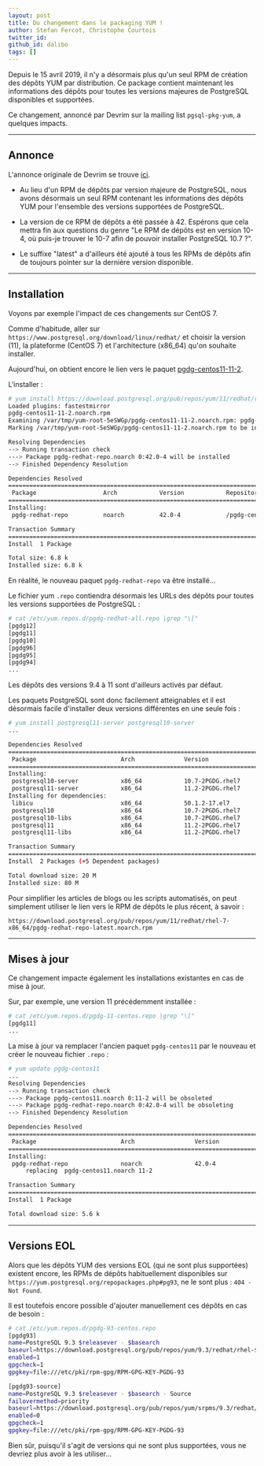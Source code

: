 ```yaml
---
layout: post
title: Du changement dans le packaging YUM !
author: Stefan Fercot, Christophe Courtois
twitter_id: 
github_id: dalibo
tags: []
---
```


Depuis le 15 avril 2019, il n'y a désormais plus qu'un seul RPM de création des 
dépôts YUM par distribution. Ce package contient maintenant les informations 
des dépôts pour toutes les versions majeures de PostgreSQL disponibles et 
supportées.

Ce changement, annoncé par Devrim sur la mailing list `pgsql-pkg-yum`, a 
quelques impacts.

<!--MORE-->

-----

## Annonce

L'annonce originale de Devrim se trouve [ici](https://www.postgresql.org/message-id/flat/6f1e601300d575195d4f0d8a066ef4abf4c90c99.camel%40gunduz.org).

  * Au lieu d'un RPM de dépôts par version majeure de PostgreSQL, nous avons 
  désormais un seul RPM contenant les informations des dépôts YUM pour 
  l'ensemble des versions supportées de PostgreSQL.

  * La version de ce RPM de dépôts a été passée à 42. Espérons que cela mettra 
  fin aux questions du genre "Le RPM de dépôts est en version 10-4, où puis-je 
  trouver le 10-7 afin de pouvoir installer PostgreSQL 10.7 ?".

  * Le suffixe "latest" a d'ailleurs été ajouté à tous les RPMs de dépôts afin 
  de toujours pointer sur la dernière version disponible.

-----

## Installation

Voyons par exemple l'impact de ces changements sur CentOS 7.

Comme d'habitude, aller sur `https://www.postgresql.org/download/linux/redhat/` 
et choisir la version (11), la plateforme (CentOS 7) et l'architecture (x86_64) 
qu'on souhaite installer.

Aujourd'hui, on obtient encore le lien vers le paquet 
[pgdg-centos11-11-2](https://download.postgresql.org/pub/repos/yum/11/redhat/rhel-7-x86_64/pgdg-centos11-11-2.noarch.rpm).

L'installer :

```bash
# yum install https://download.postgresql.org/pub/repos/yum/11/redhat/rhel-7-x86_64/pgdg-centos11-11-2.noarch.rpm
Loaded plugins: fastestmirror
pgdg-centos11-11-2.noarch.rpm
Examining /var/tmp/yum-root-5eSWGp/pgdg-centos11-11-2.noarch.rpm: pgdg-redhat-repo-42.0-4.noarch
Marking /var/tmp/yum-root-5eSWGp/pgdg-centos11-11-2.noarch.rpm to be installed

Resolving Dependencies
--> Running transaction check
---> Package pgdg-redhat-repo.noarch 0:42.0-4 will be installed
--> Finished Dependency Resolution

Dependencies Resolved
========================================================================================================
 Package                   Arch            Version            Repository                           Size
========================================================================================================
Installing:
 pgdg-redhat-repo          noarch          42.0-4             /pgdg-centos11-11-2.noarch          6.8 k

Transaction Summary
========================================================================================================
Install  1 Package

Total size: 6.8 k
Installed size: 6.8 k
```

En réalité, le nouveau paquet `pgdg-redhat-repo` va être installé...

Le fichier yum `.repo` contiendra désormais les URLs des dépôts pour toutes 
les versions supportées de PostgreSQL :

```bash
# cat /etc/yum.repos.d/pgdg-redhat-all.repo |grep "\["
[pgdg12]
[pgdg11]
[pgdg10]
[pgdg96]
[pgdg95]
[pgdg94]
...
```

Les dépôts des versions 9.4 à 11 sont d'ailleurs activés par défaut.

Les paquets PostgreSQL sont donc facilement atteignables et il est désormais 
facile d'installer deux versions différentes en une seule fois :

```bash
# yum install postgresql11-server postgresql10-server
...

Dependencies Resolved
========================================================================================================
 Package                        Arch              Version                       Repository         Size
========================================================================================================
Installing:
 postgresql10-server            x86_64            10.7-2PGDG.rhel7              pgdg10            4.5 M
 postgresql11-server            x86_64            11.2-2PGDG.rhel7              pgdg11            4.7 M
Installing for dependencies:
 libicu                         x86_64            50.1.2-17.el7                 base              6.9 M
 postgresql10                   x86_64            10.7-2PGDG.rhel7              pgdg10            1.6 M
 postgresql10-libs              x86_64            10.7-2PGDG.rhel7              pgdg10            355 k
 postgresql11                   x86_64            11.2-2PGDG.rhel7              pgdg11            1.6 M
 postgresql11-libs              x86_64            11.2-2PGDG.rhel7              pgdg11            360 k

Transaction Summary
========================================================================================================
Install  2 Packages (+5 Dependent packages)

Total download size: 20 M
Installed size: 80 M
```

Pour simplifier les articles de blogs ou les scripts automatisés, on peut 
simplement utiliser le lien vers le RPM de dépôts le plus récent, à savoir :

```
https://download.postgresql.org/pub/repos/yum/11/redhat/rhel-7-x86_64/pgdg-redhat-repo-latest.noarch.rpm
```

-----

## Mises à jour

Ce changement impacte également les installations existantes en cas de mise à 
jour.

Sur, par exemple, une version 11 précédemment installée :

```bash
# cat /etc/yum.repos.d/pgdg-11-centos.repo |grep "\["
[pgdg11]
...
```

La mise à jour va remplacer l'ancien paquet `pgdg-centos11` par le nouveau et 
créer le nouveau fichier `.repo` :

```bash
# yum update pgdg-centos11
...
Resolving Dependencies
--> Running transaction check
---> Package pgdg-centos11.noarch 0:11-2 will be obsoleted
---> Package pgdg-redhat-repo.noarch 0:42.0-4 will be obsoleting
--> Finished Dependency Resolution

Dependencies Resolved
========================================================================================================
 Package                        Arch                 Version                 Repository            Size
========================================================================================================
Installing:
 pgdg-redhat-repo               noarch               42.0-4                  pgdg11               5.6 k
     replacing  pgdg-centos11.noarch 11-2

Transaction Summary
========================================================================================================
Install  1 Package

Total download size: 5.6 k
```

-----

## Versions EOL

Alors que les dépôts YUM des versions EOL (qui ne sont plus supportées) 
existent encore, les RPMs de dépôts habituellement disponibles sur 
`https://yum.postgresql.org/repopackages.php#pg93`, ne le sont plus : 
`404 - Not Found`.

Il est toutefois encore possible d'ajouter manuellement ces dépôts en cas de 
besoin :

```bash
# cat /etc/yum.repos.d/pgdg-93-centos.repo 
[pgdg93]
name=PostgreSQL 9.3 $releasever - $basearch
baseurl=https://download.postgresql.org/pub/repos/yum/9.3/redhat/rhel-$releasever-$basearch
enabled=1
gpgcheck=1
gpgkey=file:///etc/pki/rpm-gpg/RPM-GPG-KEY-PGDG-93

[pgdg93-source]
name=PostgreSQL 9.3 $releasever - $basearch - Source
failovermethod=priority
baseurl=https://download.postgresql.org/pub/repos/yum/srpms/9.3/redhat/rhel-$releasever-$basearch
enabled=0
gpgcheck=1
gpgkey=file:///etc/pki/rpm-gpg/RPM-GPG-KEY-PGDG-93
```

Bien sûr, puisqu'il s'agit de versions qui ne sont plus supportées, vous ne 
devriez plus avoir à les utiliser...
